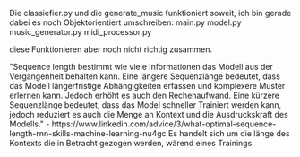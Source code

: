 <p>Die classiefier.py und die generate_music funktioniert soweit,
ich bin gerade dabei es noch Objektorientiert umschreiben:
main.py
model.py
music_generator.py
midi_processor.py

diese Funktionieren aber noch nicht richtig zusammen.</p>

<p> "Sequence length bestimmt wie viele Informationen das Modell aus der Vergangenheit behalten kann.
Eine längere Sequenzlänge bedeutet, dass das Modell längerfristige Abhängigkeiten erfassen und komplexere Muster erlernen kann.
Jedoch erhöht es auch den Rechenaufwand. Eine kürzere Sequenzlänge bedeutet, dass das Model schneller Trainiert werden kann,
jedoch reduziert es auch die Menge an Kontext und die Ausdruckskraft des Modells."
- https://www.linkedin.com/advice/3/what-optimal-sequence-length-rnn-skills-machine-learning-nu4gc 
Es handelt sich um die länge des Kontexts die in Betracht gezogen werden, wärend eines Trainings</p>


